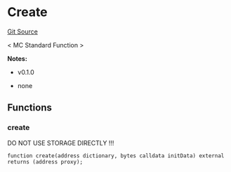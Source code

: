 # Create
[Git Source](https://github.com/metacontract/mc/blob/93e4f2d4a013f48ae1db91ed21bff3eb8a27ce1d/src/std/functions/Create.sol)

< MC Standard Function >

**Notes:**
- v0.1.0

- none


## Functions
### create

DO NOT USE STORAGE DIRECTLY !!!


```solidity
function create(address dictionary, bytes calldata initData) external returns (address proxy);
```

